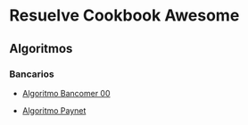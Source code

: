 # Resuelve Cookbook Awesome


## Algoritmos

### Bancarios

- [Algoritmo Bancomer 00](https://github.com/resuelve/cookbook/blob/master/algoritmos/algoritmo_bancomer00.md)

- [Algoritmo Paynet](https://github.com/resuelve/cookbook/blob/master/algoritmos/algoritmo_paynet.md)

